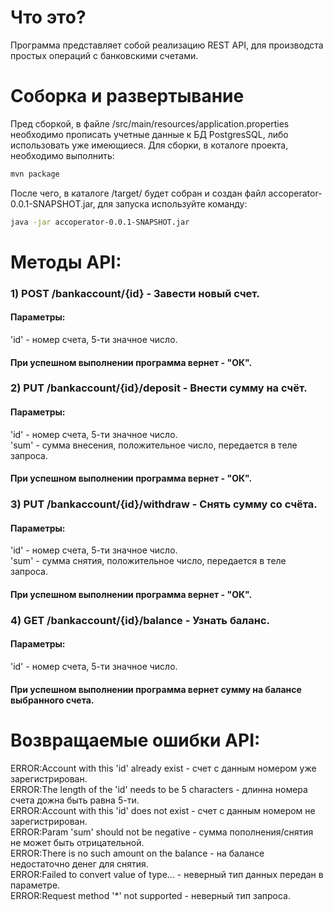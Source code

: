# Что это?
Программа представляет собой реализацию REST API, для производста простых операций с банковскими счетами.

# Соборка и развертывание
Пред сборкой, в файле /src/main/resources/application.properties необходимо прописать учетные данные к БД PostgresSQL, либо использовать уже имеющиеся.
Для сборки, в коталоге проекта, необходимо выполнить:
```bash
mvn package
```
После чего, в каталоге /target/ будет собран и создан файл accoperator-0.0.1-SNAPSHOT.jar, для запуска используйте команду:
```bash
java -jar accoperator-0.0.1-SNAPSHOT.jar
```

# Методы API:
### 1) POST /bankaccount/{id} - Завести новый счет.  
  #### Параметры:  
  'id' - номер счета, 5-ти значное число.  
  #### При успешном выполнении программа вернет - "ОК".  
  
### 2) PUT /bankaccount/{id}/deposit - Внести сумму на счёт.  
  #### Параметры:  
  'id' - номер счета, 5-ти значное число.  
  'sum' - сумма внесения, положительное число, передается в теле запроса.  
  #### При успешном выполнении программа вернет - "ОК".  
  
### 3) PUT /bankaccount/{id}/withdraw - Снять сумму со счёта.  
  #### Параметры:  
  'id' - номер счета, 5-ти значное число.  
  'sum' - сумма снятия, положительное число, передается в теле запроса. 
  #### При успешном выполнении программа вернет - "ОК".  
  
### 4) GET /bankaccount/{id}/balance - Узнать баланс.  
  #### Параметры:  
  'id' - номер счета, 5-ти значное число.  
  #### При успешном выполнении программа вернет сумму на балансе выбранного счета.  
  
  # Возвращаемые ошибки API:
  ERROR:Account with this 'id' already exist - счет с данным номером уже зарегистрирован.  
  ERROR:The length of the 'id' needs to be 5 characters - длинна номера счета дожна быть равна 5-ти.  
  ERROR:Account with this 'id' does not exist - счет с данным номером не зарегистрирован.  
  ERROR:Param 'sum' should not be negative - сумма пополнения/снятия не может быть отрицательной.  
  ERROR:There is no such amount on the balance - на балансе недостаточно денег для снятия.  
  ERROR:Failed to convert value of type... - неверный тип данных передан в параметре.  
  ERROR:Request method '*' not supported - неверный тип запроса.  
